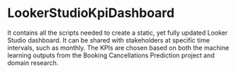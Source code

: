 # LookerStudioKpiDashboard
It contains all the scripts needed to create a static, yet fully updated Looker Studio dashboard. It can be shared with stakeholders at specific time intervals, such as monthly. The KPIs are chosen based on both the machine learning outputs from the Booking Cancellations Prediction project and domain research.
